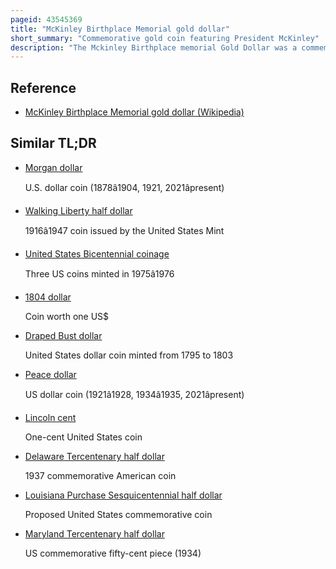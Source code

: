 ```yaml
---
pageid: 43545369
title: "McKinley Birthplace Memorial gold dollar"
short_summary: "Commemorative gold coin featuring President McKinley"
description: "The Mckinley Birthplace memorial Gold Dollar was a commemorative Coin struck in 1916 and 1917 by the united States Bureau of the Mint depicting the 25th President of the united States william Mckin. The Obverse of the Coin was designed by Charles E. Barber, Chief Engraver of the Mint, and the reverse by his assistant, George T. Morgan. As Mckinley had appeared on a Version of the 1903-dated Louisiana Purchase Exposition Dollar, the 1916 Release made him the first Person to appear on two Issues of U. S. coins."
---
```


## Reference

- [McKinley Birthplace Memorial gold dollar (Wikipedia)](https://en.wikipedia.org/?curid=43545369)

## Similar TL;DR

- [Morgan dollar](/tldr/en/morgan-dollar)

  U.S. dollar coin (1878â1904, 1921, 2021âpresent)

- [Walking Liberty half dollar](/tldr/en/walking-liberty-half-dollar)

  1916â1947 coin issued by the United States Mint

- [United States Bicentennial coinage](/tldr/en/united-states-bicentennial-coinage)

  Three US coins minted in 1975â1976

- [1804 dollar](/tldr/en/1804-dollar)

  Coin worth one US$

- [Draped Bust dollar](/tldr/en/draped-bust-dollar)

  United States dollar coin minted from 1795 to 1803

- [Peace dollar](/tldr/en/peace-dollar)

  US dollar coin (1921â1928, 1934â1935, 2021âpresent)

- [Lincoln cent](/tldr/en/lincoln-cent)

  One-cent United States coin

- [Delaware Tercentenary half dollar](/tldr/en/delaware-tercentenary-half-dollar)

  1937 commemorative American coin

- [Louisiana Purchase Sesquicentennial half dollar](/tldr/en/louisiana-purchase-sesquicentennial-half-dollar)

  Proposed United States commemorative coin

- [Maryland Tercentenary half dollar](/tldr/en/maryland-tercentenary-half-dollar)

  US commemorative fifty-cent piece (1934)
